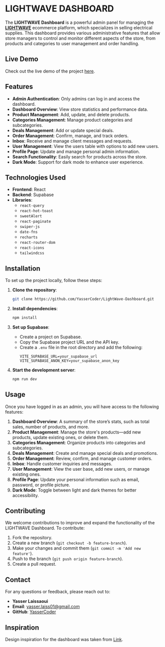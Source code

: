 # LIGHTWAVE DASHBOARD

The **LIGHTWAVE Dashboard** is a powerful admin panel for managing the **[LIGHTWAVE](https://light-wave.vercel.app)** ecommerce platform, which specializes in selling electrical supplies. This dashboard provides various administrative features that allow store managers to control and monitor different aspects of the store, from products and categories to user management and order handling.

## Live Demo

Check out the live demo of the project [here](https://your-live-demo-link.com).

## Features

-   **Admin Authentication**: Only admins can log in and access the dashboard.
-   **Dashboard Overview**: View store statistics and performance data.
-   **Product Management**: Add, update, and delete products.
-   **Categories Management**: Manage product categories and subcategories.
-   **Deals Management**: Add or update special deals.
-   **Order Management**: Confirm, manage, and track orders.
-   **Inbox**: Receive and manage client messages and requests.
-   **User Management**: View the users table with options to add new users.
-   **Profile Page**: Update and manage personal admin information.
-   **Search Functionality**: Easily search for products across the store.
-   **Dark Mode**: Support for dark mode to enhance user experience.

## Technologies Used

-   **Frontend**: React
-   **Backend**: Supabase
-   **Libraries**:
    -   `react-query`
    -   `react-hot-toast`
    -   `sweetAlert`
    -   `react-paginate`
    -   `swiper-js`
    -   `date-fns`
    -   `recharts`
    -   `react-router-dom`
    -   `react-icons`
    -   `tailwindcss`

## Installation

To set up the project locally, follow these steps:

1. **Clone the repository**:

    ```bash
    git clone https://github.com/YasserCoder/LightWave-Dashboard.git
    ```

2. **Install dependencies**:

    ```bash
    npm install
    ```

3. **Set up Supabase**:

    - Create a project on Supabase.
    - Copy the Supabase project URL and the API key.
    - Create a `.env` file in the root directory and add the following:
        ```env
        VITE_SUPABASE_URL=your_supabase_url
        VITE_SUPABASE_ANON_KEY=your_supabase_anon_key
        ```

4. **Start the development server**:
    ```bash
    npm run dev
    ```

## Usage

Once you have logged in as an admin, you will have access to the following features:

1. **Dashboard Overview**: A summary of the store’s stats, such as total sales, number of products, and more.
2. **Product Management**: Manage the store's products—add new products, update existing ones, or delete them.
3. **Categories Management**: Organize products into categories and subcategories.
4. **Deals Management**: Create and manage special deals and promotions.
5. **Order Management**: Review, confirm, and manage customer orders.
6. **Inbox**: Handle customer inquiries and messages.
7. **User Management**: View the user base, add new users, or manage existing ones.
8. **Profile Page**: Update your personal information such as email, password, or profile picture.
9. **Dark Mode**: Toggle between light and dark themes for better accessibility.

## Contributing

We welcome contributions to improve and expand the functionality of the LIGHTWAVE Dashboard. To contribute:

1. Fork the repository.
2. Create a new branch (`git checkout -b feature-branch`).
3. Make your changes and commit them (`git commit -m 'Add new feature'`).
4. Push to the branch (`git push origin feature-branch`).
5. Create a pull request.

## Contact

For any questions or feedback, please reach out to:

-   **Yasser Laissaoui**
-   **Email**: yasser.laiss01@gmail.com
-   **GitHub**: [YasserCoder](https://github.com/YasserCoder)

## Inspiration

Design inspiration for the dashboard was taken from  [Link](https://www.figma.com/community/file/1324762163080748317/dashstack-free-admin-dashboard-ui-kit-admin-dashboard-ui-kit-admin-dashboard).

